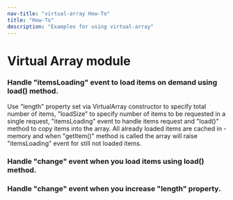 ```yaml
---
nav-title: "virtual-array How-To"
title: "How-To"
description: "Examples for using virtual-array"
---
```

# Virtual Array module
<snippet id='virtual-array-require'/>

### Handle "itemsLoading" event to load items on demand using load() method.
Use "length" property set via VirtualArray constructor to specify total number of items, 
"loadSize" to specify number of items to be requested in a single request, 
"itemsLoading" event to handle items request and "load()" method to copy items into the array.
All already loaded items are cached in -memory and when "getItem()" method is called
the array will raise "itemsLoading" event for still not loaded items.
<snippet id='virtual-array-itemsloading'/>

### Handle "change" event when you load items using load() method.
<snippet id='virtual-array-change'/>

### Handle "change" event when you increase "length" property.
<snippet id='virtual-array-lenght'/>

